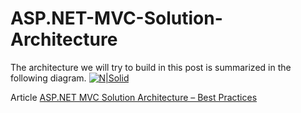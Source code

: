 # ASP.NET-MVC-Solution-Architecture
The architecture we will try to build in this post is summarized in the following diagram.
[![N|Solid](https://chsakell.files.wordpress.com/2015/02/mvc-architecture-01.png)](https://chsakell.com/2015/02/15/asp-net-mvc-solution-architecture-best-practices/)


Article [ASP.NET MVC Solution Architecture – Best Practices](https://chsakell.com/2015/02/15/asp-net-mvc-solution-architecture-best-practices/)
